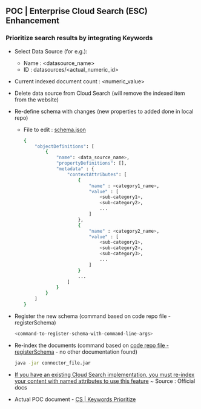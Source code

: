 ## POC | Enterprise Cloud Search (ESC) Enhancement

### Prioritize search results by integrating Keywords

* Select Data Source (for e.g.): 
    * Name : <datasource_name>
    * ID : datasources/<actual_numeric_id> 
* Current indexed document count : <numeric_value>
* Delete data source from Cloud Search (will remove the indexed item from the website)
* Re-define schema with changes (new properties to added done in local repo)
    * File to edit : [schema.json](https://source.cloud.google.com/tsl-cloud-search/snti/+/master:/schema.json)
        ```sh
        {
            "objectDefinitions": [
                {
                    "name": <data_source_name>,
                    "propertyDefinitions": [],
                    "metadata" : {
                        "contextAttributes": [
                            {
                                "name" : <category1_name>, 
                                "value" : [
                                    <sub-category1>,
                                    <sub-category2>,
                                    ...
                                ]
                            },
                            {
                                "name" : <category2_name>, 
                                "value" : [
                                    <sub-category1>,
                                    <sub-category2>,
                                    <sub-category3>,
                                    ...
                                ]
                            }
                            ...
                        ]
                    }
                }
            ]
        }
        ```

* Register the new schema (command based on code repo file - registerSchema) 
    ```sh 
    <command-to-register-schema-with-command-line-args>
    ```
* Re-index the documents (command based on [code repo file - registerSchema](https://source.cloud.google.com/tsl-cloud-search/snti/+/master:/registerSchema) - no other documentation found)
    ```sh
    java -jar connector_file.jar
    ```
* [If you have an existing Cloud Search implementation, you must re-index your content with named attributes to use this feature](https://developers.google.com/cloud-search/docs/guides/improve-search-quality#increase_ranking_based_on_item_context) ~ Source : Official docs 

* Actual POC document - [CS | Keywords Prioritize](https://docs.google.com/document/d/1SsLgVeOXdgTx41B3pqOYCeAN2SbgNWbIWbT2BvnrKk8/edit)
